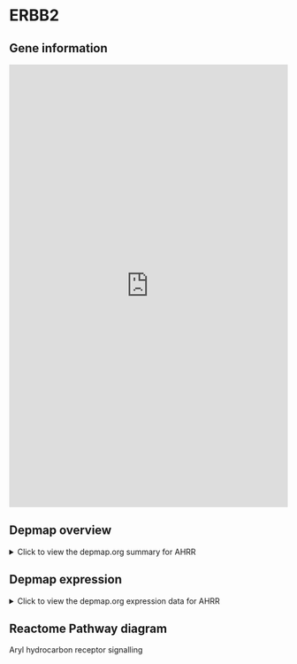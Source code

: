 <h1>ERBB2</h1>

<h2>Gene information</h2>
<iframe src="https://depmap.org/portal/gene/AHRR?tab=about" style="border:none;width:100%;height:800px"></iframe>

<h2>Depmap overview</h2>
<details>
  <summary>Click to view the depmap.org summary for AHRR</summary>
  <iframe src="https://depmap.org/portal/gene/AHRR?tab=overview" style="border:none;width:100%;height:800px"></iframe>
</details>

<h2>Depmap expression</h2>
<details>
  <summary>Click to view the depmap.org expression data for AHRR</summary>
  <iframe src="https://depmap.org/portal/gene/AHRR?tab=characterization" style="border:none;width:100%;height:800px"></iframe>
</details>



<h2>Reactome Pathway diagram</h2>
Aryl hydrocarbon receptor signalling
<div id="diagramHolder"></div>

<script>
    //Creating the Reactome Diagram widget
    //Take into account a proxy needs to be set up in your server side pointing to www.reactome.org
    function onReactomeDiagramReady(){  //This function is automatically called when the widget code is ready to be used
        var diagram = Reactome.Diagram.create({
            "placeHolder" : "diagramHolder",
            "width" : 900,
            "height" : 500
        });

        //Initialising it to the "Hemostasis" pathway
        diagram.loadDiagram("R-HSA-8937144");

        //Adding different listeners

        diagram.onDiagramLoaded(function (loaded) {
            console.info("Loaded ", loaded);
            diagram.flagItems("BAD");
	    diagram.flagItems("Q92934");
            if (loaded == "R-HSA-8937144") diagram.selectItem("R-HSA-8937144");
        });

     }
</script>



